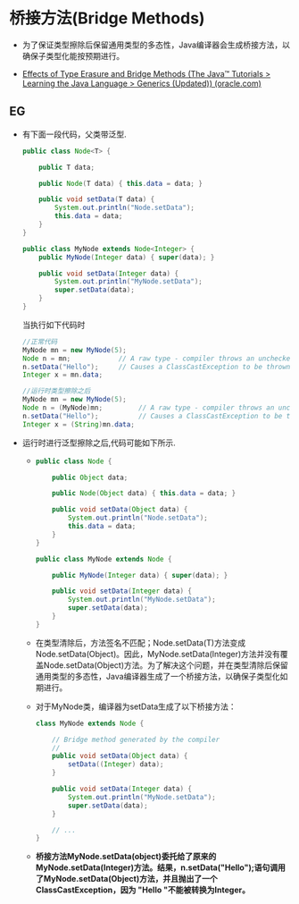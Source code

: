 #  桥接方法(Bridge Methods)

+ 为了保证类型擦除后保留通用类型的多态性，Java编译器会生成桥接方法，以确保子类型化能按预期进行。

+ [Effects of Type Erasure and Bridge Methods (The Java™ Tutorials > Learning the Java Language > Generics (Updated)) (oracle.com)](https://docs.oracle.com/javase/tutorial/java/generics/bridgeMethods.html)

## EG

+ 有下面一段代码，父类带泛型.

  ```java
  public class Node<T> {
  
      public T data;
  
      public Node(T data) { this.data = data; }
  
      public void setData(T data) {
          System.out.println("Node.setData");
          this.data = data;
      }
  }
  
  public class MyNode extends Node<Integer> {
      public MyNode(Integer data) { super(data); }
  
      public void setData(Integer data) {
          System.out.println("MyNode.setData");
          super.setData(data);
      }
  }
  ```

  当执行如下代码时

  ```java
  //正常代码
  MyNode mn = new MyNode(5);
  Node n = mn;            // A raw type - compiler throws an unchecked warning
  n.setData("Hello");     // Causes a ClassCastException to be thrown.
  Integer x = mn.data;   
  
  //运行时类型擦除之后
  MyNode mn = new MyNode(5);
  Node n = (MyNode)mn;         // A raw type - compiler throws an unchecked warning
  n.setData("Hello");          // Causes a ClassCastException to be thrown.
  Integer x = (String)mn.data; 
  ```

+ 运行时进行泛型擦除之后,代码可能如下所示.

  + ```java
    public class Node {
    
        public Object data;
    
        public Node(Object data) { this.data = data; }
    
        public void setData(Object data) {
            System.out.println("Node.setData");
            this.data = data;
        }
    }
    
    public class MyNode extends Node {
    
        public MyNode(Integer data) { super(data); }
    
        public void setData(Integer data) {
            System.out.println("MyNode.setData");
            super.setData(data);
        }
    }
    ```

  + 在类型清除后，方法签名不匹配；Node.setData(T)方法变成Node.setData(Object)。因此，MyNode.setData(Integer)方法并没有覆盖Node.setData(Object)方法。为了解决这个问题，并在类型清除后保留通用类型的多态性，Java编译器生成了一个桥接方法，以确保子类型化如期进行。

  + 对于MyNode类，编译器为setData生成了以下桥接方法：

    ```java
    class MyNode extends Node {
    
        // Bridge method generated by the compiler
        //
        public void setData(Object data) {
            setData((Integer) data);
        }
    
        public void setData(Integer data) {
            System.out.println("MyNode.setData");
            super.setData(data);
        }
    
        // ...
    }
    ```

  + **桥接方法MyNode.setData(object)委托给了原来的MyNode.setData(Integer)方法。结果，n.setData("Hello");语句调用了MyNode.setData(Object)方法，并且抛出了一个ClassCastException，因为 "Hello "不能被转换为Integer。**

